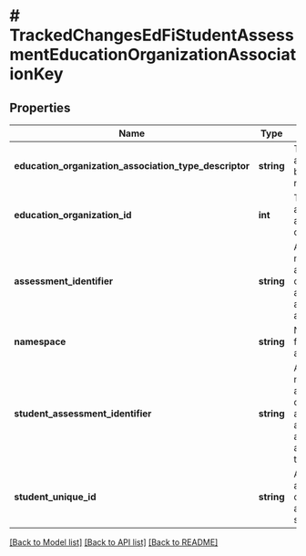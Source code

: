 # # TrackedChangesEdFiStudentAssessmentEducationOrganizationAssociationKey

## Properties

Name | Type | Description | Notes
------------ | ------------- | ------------- | -------------
**education_organization_association_type_descriptor** | **string** | The type of association being represented. | [optional]
**education_organization_id** | **int** | The identifier assigned to an education organization. | [optional]
**assessment_identifier** | **string** | A unique number or alphanumeric code assigned to an assessment. | [optional]
**namespace** | **string** | Namespace for the assessment. | [optional]
**student_assessment_identifier** | **string** | A unique number or alphanumeric code assigned to an assessment administered to a student. | [optional]
**student_unique_id** | **string** | A unique alphanumeric code assigned to a student. | [optional]

[[Back to Model list]](../../README.md#models) [[Back to API list]](../../README.md#endpoints) [[Back to README]](../../README.md)

